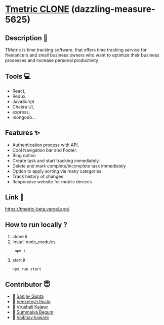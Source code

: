 
#  [Tmetric CLONE](https://tmetric-beta.vercel.app/) (dazzling-measure-5625)
 
 ## Description  📃
  TMetric is time tracking software, that offers time tracking service for freelancers and small business owners who want to optimize their business processes and increase personal productivity
   
 ## Tools 💻
- React,
- Redux,
- JavaScript
- Chakra UI,
- express,
- mongodb...

## Features ✨

- Authentication process with API.
- Cool Navigation bar and Footer.
- Blog option
- Create task and start tracking immediately
- Delete and mark complete/incomplete task immediately
- Option to apply sorting via many categories.
- Track history of changes
- Responsive website for mobile devices

## Link  🔗
https://tmetric-beta.vercel.app/

## How to run locally ?
 1. clone it
 2. Install node_modules
     ```
      npm i
     ```
 3. start it
     ```
     npm run start
     ```

## Contributor  😇

- 👤 [Sanjay Gupta](https://github.com/IamSanjayGupta)
- 👤 [Venketesh Rushi](https://github.com/VenketeshRushi)
- 👤 [Vrushali Kajave](https://github.com/vrushalikajave)
- 👤 [Summaiya Begum](https://github.com/Summaiya-Begum)
- 👤 [Vaibhav kaware](https://github.com/vkaware)

